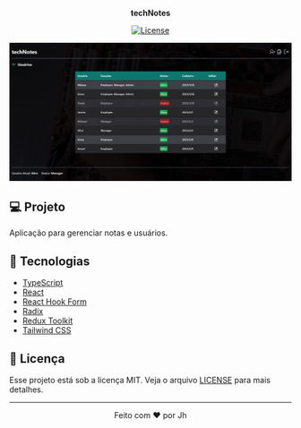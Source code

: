<p align="center">
  <strong>techNotes</strong>
</p>

<p align="center">
  <a href="LICENSE"><img  src="https://img.shields.io/static/v1?label=License&message=MIT&color=763F3E&labelColor=202024" alt="License"></a>
</p>

<img src=".github/technotes-cover.png">

## 💻 Projeto

Aplicação para gerenciar notas e usuários.

## 🧪 Tecnologias

- [TypeScript](https://www.typescriptlang.org/)
- [React](https://reactjs.org/)
- [React Hook Form](https://react-hook-form.com/)
- [Radix](https://www.radix-ui.com/)
- [Redux Toolkit](https://redux-toolkit.js.org/)
- [Tailwind CSS](https://tailwindcss.com/)

## 📝 Licença

Esse projeto está sob a licença MIT. Veja o arquivo [LICENSE](LICENSE) para mais detalhes.

---

<p align="center">
  Feito com ❤️ por Jh
</p>
